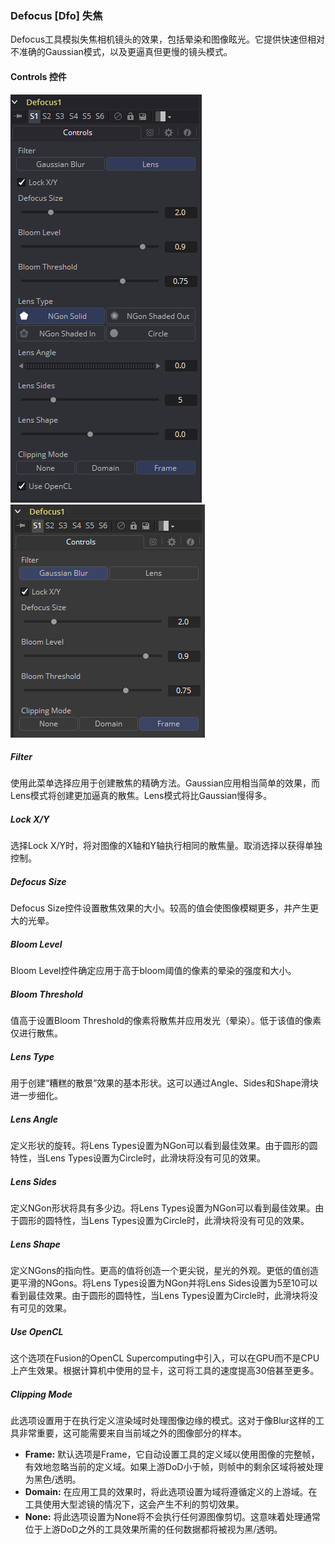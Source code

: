 ### Defocus [Dfo] 失焦

Defocus工具模拟失焦相机镜头的效果，包括晕染和图像眩光。它提供快速但相对不准确的Gaussian模式，以及更逼真但更慢的镜头模式。

#### Controls 控件

![Dfo_Controls](images/Dfo_Controls.png)![Dfo_Controls2](images/Dfo_Controls2.png)

##### Filter

使用此菜单选择应用于创建散焦的精确方法。Gaussian应用相当简单的效果，而Lens模式将创建更加逼真的散焦。Lens模式将比Gaussian慢得多。

##### Lock X/Y

选择Lock X/Y时，将对图像的X轴和Y轴执行相同的散焦量。取消选择以获得单独控制。

##### Defocus Size

Defocus Size控件设置散焦效果的大小。较高的值会使图像模糊更多，并产生更大的光晕。

##### Bloom Level

Bloom Level控件确定应用于高于bloom阈值的像素的晕染的强度和大小。

##### Bloom Threshold

值高于设置Bloom Threshold的像素将散焦并应用发光（晕染）。低于该值的像素仅进行散焦。

##### Lens Type

用于创建“糟糕的散景”效果的基本形状。这可以通过Angle、Sides和Shape滑块进一步细化。

##### Lens Angle

定义形状的旋转。将Lens Types设置为NGon可以看到最佳效果。由于圆形的圆特性，当Lens Types设置为Circle时，此滑块将没有可见的效果。

##### Lens Sides

定义NGon形状将具有多少边。将Lens Types设置为NGon可以看到最佳效果。由于圆形的圆特性，当Lens Types设置为Circle时，此滑块将没有可见的效果。

##### Lens Shape

定义NGons的指向性。更高的值将创造一个更尖锐，星光的外观。更低的值创造更平滑的NGons。将Lens Types设置为NGon并将Lens Sides设置为5至10可以看到最佳效果。由于圆形的圆特性，当Lens Types设置为Circle时，此滑块将没有可见的效果。

##### Use OpenCL

这个选项在Fusion的OpenCL Supercomputing中引入，可以在GPU而不是CPU上产生效果。根据计算机中使用的显卡，这可将工具的速度提高30倍甚至更多。

##### Clipping Mode

此选项设置用于在执行定义渲染域时处理图像边缘的模式。这对于像Blur这样的工具非常重要，这可能需要来自当前域之外的图像部分的样本。

- **Frame:** 默认选项是Frame，它自动设置工具的定义域以使用图像的完整帧，有效地忽略当前的定义域。如果上游DoD小于帧，则帧中的剩余区域将被处理为黑色/透明。
- **Domain:** 在应用工具的效果时，将此选项设置为域将遵循定义的上游域。在工具使用大型滤镜的情况下，这会产生不利的剪切效果。
- **None:** 将此选项设置为None将不会执行任何源图像剪切。这意味着处理通常位于上游DoD之外的工具效果所需的任何数据都将被视为黑/透明。